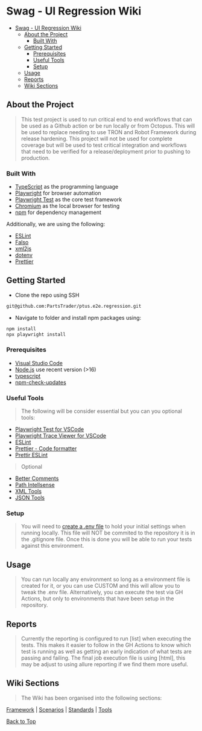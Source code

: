 # Swag - UI Regression Wiki

- [Swag - UI Regression Wiki](#swag---ui-regression-wiki)
  - [About the Project](#about-the-project)
    - [Built With](#built-with)
  - [Getting Started](#getting-started)
    - [Prerequisites](#prerequisites)
    - [Useful Tools](#useful-tools)
    - [Setup](#setup)
  - [Usage](#usage)
  - [Reports](#reports)
  - [Wiki Sections](#wiki-sections)

## About the Project

> This test project is used to run critical end to end workflows that can be used as a Github action or be run locally or from Octopus. This will be used to replace needing to use TRON and Robot Framework during release hardening. This project will not be used for complete coverage but will be used to test critical integration and workflows that need to be verified for a release/deployment prior to pushing to production.

<!-- Built With -->

### Built With

- [TypeScript](https://www.typescriptlang.org/) as the programming language
- [Playwright](https://playwright.dev/) for browser automation
- [Playwright Test](https://playwright.dev/docs/api/class-test) as the core test framework
- [Chromium](https://www.chromium.org/chromium-projects/) as the local browser for testing
- [npm](https://www.npmjs.com/) for dependency management

Additionally, we are using the following:

- [ESLint](https://eslint.org/)
- [Falso](https://ngneat.github.io/falso/)
- [xml2js](https://www.npmjs.com/package/xml2js)
- [dotenv](https://www.npmjs.com/package/dotenv)
- [Prettier](https://prettier.io/)

<!-- Getting Started -->

## Getting Started

- Clone the repo using SSH

```sh
git@github.com:PartsTrader/ptus.e2e.regression.git
```

- Navigate to folder and install npm packages using:

```sh
npm install
npx playwright install
```

<!-- Prerequisites -->

### Prerequisites

- [Visual Studio Code](https://code.visualstudio.com/)
- [Node.js](https://nodejs.org/en/download/) use recent version (>16)
- [typescript](https://www.npmjs.com/package/typescript)
- [npm-check-updates](https://www.npmjs.com/package/npm-check-updates)

<!-- Useful Tools -->

### Useful Tools

> The following will be consider essential but you can you optional tools:

- [Playwright Test for VSCode](https://marketplace.visualstudio.com/items?itemName=ms-playwright.playwright)
- [Playwright Trace Viewer for VSCode](https://marketplace.visualstudio.com/items?itemName=ryanrosello-og.playwright-vscode-trace-viewer)
- [ESLint](https://marketplace.visualstudio.com/items?itemName=dbaeumer.vscode-eslint)
- [Prettier - Code formatter](https://marketplace.visualstudio.com/items?itemName=esbenp.prettier-vscode)
- [Prettir ESLint](https://marketplace.visualstudio.com/items?itemName=rvest.vs-code-prettier-eslint)

> Optional

- [Better Comments](https://marketplace.visualstudio.com/items?itemName=aaron-bond.better-comments)
- [Path Intellsense](https://marketplace.visualstudio.com/items?itemName=christian-kohler.path-intellisense)
- [XML Tools](https://marketplace.visualstudio.com/items?itemName=DotJoshJohnson.xml)
- [JSON Tools](https://marketplace.visualstudio.com/items?itemName=eriklynd.json-tools)

<!-- Setup -->

### Setup

> You will need to [create a .env file](./tools/dotenv.md#configuration) to hold your initial settings when running locally. This file will NOT be commited to the repository it is in the .gitignore file. Once this is done you will be able to run your tests against this environment.

<!-- Usage -->

## Usage

> You can run locally any environment so long as a environment file is created for it, or you can use CUSTOM and this will allow you to tweak the .env file. Alternatively, you can execute the test via GH Actions, but only to environments that have been setup in the repository.

<!-- Reports -->

## Reports

> Currently the reporting is configured to run [list] when executing the tests. This makes it easier to follow in the GH Actions to know which test is running as well as getting an early indication of what tests are passing and failing. The final job execution file is using [html], this may be adjust to using allure reporting if we find them more useful.

<!-- Initial Project Setup -->

## Wiki Sections

> The Wiki has been organised into the following sections:

[Framework](framework/README.md) |
[Scenarios](scenarios/README.md) |
[Standards](standards/README.md) |
[Tools](tools/README.md)

[Back to Top](#swag---ui-regression-wiki)
